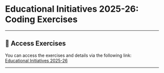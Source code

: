# Educational Initiatives 2025-26: Coding Exercises

---
## 🔗 Access Exercises
You can access the exercises and details via the following link:  
[Educational Initiatives 2025-26](https://tinyurl.com/yo-edu-26)

---

